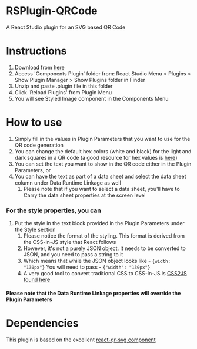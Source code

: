 # RSPlugin-QRCode
A React Studio plugin for an SVG based QR Code

# Instructions
1. Download from [here](https://github.com/automediaAI/RSPlugin-QRCode/releases/download/v1.0/QRCode.plugin.zip)
2. Access 'Components Plugin' folder from: React Studio Menu > Plugins > Show Plugin Manager > Show Plugins folder in Finder
3. Unzip and paste .plugin file in this folder
4. Click 'Reload Plugins' from Plugin Menu
5. You will see Styled Image component in the Components Menu

# How to use
1. Simply fill in the values in Plugin Parameters that you want to use for the QR code generation
2. You can change the default hex colors (white and black) for the light and dark squares in a QR code (a good resource for hex values is [here](https://www.color-hex.com/color/ffffff))
3. You can set the text you want to show in the QR code either in the Plugin Parameters, or
3. You can have the text as part of a data sheet and select the data sheet column under Data Runtime Linkage as well
	1. Please note that if you want to select a data sheet, you'll have to Carry the data sheet properties at the screen level

### For the style properties, you can
1. Put the style in the text block provided in the Plugin Parameters under the Style section
	1. Please notice the format of the styling. This format is derived from the CSS-in-JS style that React follows
	2. However, it's not a purely JSON object. It needs to be converted to JSON, and you need to pass a string to it
	3. Which means that while the JSON object looks like -
		```{width: "130px"}```
	   You will need to pass -
	    ```{"width": "130px"}```
	4. A very good tool to convert traditional CSS to CSS-in-JS is [CSS2JS found here](https://css2js.dotenv.dev/)

#### Please note that the Data Runtime Linkage properties will override the Plugin Parameters

# Dependencies
This plugin is based on the excellent [react-qr-svg component](https://www.npmjs.com/package/react-qr-svg)
